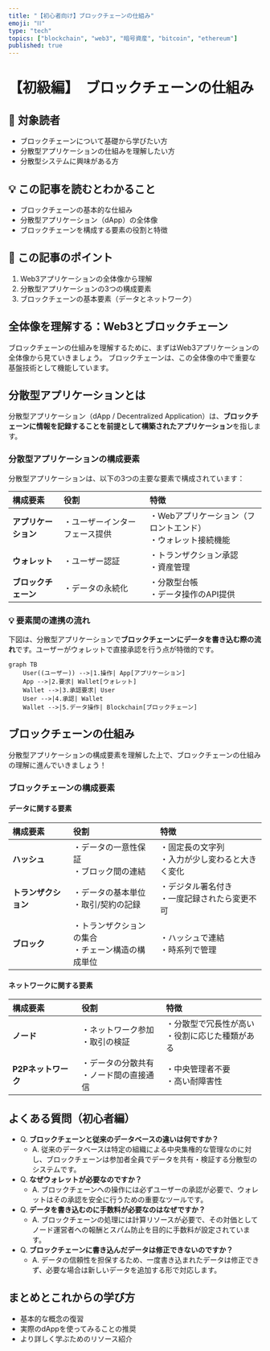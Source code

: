 ```yaml
---
title: "【初心者向け】ブロックチェーンの仕組み"
emoji: "⛓️"
type: "tech"
topics: ["blockchain", "web3", "暗号資産", "bitcoin", "ethereum"]
published: true
---
```


# 【初級編】　ブロックチェーンの仕組み

## 🎯 対象読者

- ブロックチェーンについて基礎から学びたい方
- 分散型アプリケーションの仕組みを理解したい方
- 分散型システムに興味がある方

## 💡 この記事を読むとわかること

- ブロックチェーンの基本的な仕組み
- 分散型アプリケーション（dApp）の全体像
- ブロックチェーンを構成する要素の役割と特徴

## 🧾 この記事のポイント

1. Web3アプリケーションの全体像から理解
2. 分散型アプリケーションの3つの構成要素
3. ブロックチェーンの基本要素（データとネットワーク）

## 全体像を理解する：Web3とブロックチェーン

ブロックチェーンの仕組みを理解するために、まずはWeb3アプリケーションの全体像から見ていきましょう。
ブロックチェーンは、この全体像の中で重要な基盤技術として機能しています。

## 分散型アプリケーションとは

分散型アプリケーション（dApp / Decentralized Application）は、**ブロックチェーンに情報を記録することを前提として構築されたアプリケーション**を指します。

### 分散型アプリケーションの構成要素

分散型アプリケーションは、以下の3つの主要な要素で構成されています：

|構成要素|役割|特徴|
|:---|:---|:---|
|**アプリケーション**|・ユーザーインターフェース提供|・Webアプリケーション（フロントエンド）<br>・ウォレット接続機能|
|**ウォレット**|・ユーザー認証|・トランザクション承認<br>・資産管理|
|**ブロックチェーン**|・データの永続化|・分散型台帳<br>・データ操作のAPI提供|

### 💡 要素間の連携の流れ

下図は、分散型アプリケーションで**ブロックチェーンにデータを書き込む際の流れ**です。ユーザーがウォレットで直接承認を行う点が特徴的です。

```mermaid
graph TB
    User((ユーザー)) -->|1.操作| App[アプリケーション]
    App -->|2.要求| Wallet[ウォレット]
    Wallet -->|3.承認要求| User
    User -->|4.承認| Wallet
    Wallet -->|5.データ操作| Blockchain[ブロックチェーン]
```

## ブロックチェーンの仕組み

分散型アプリケーションの構成要素を理解した上で、ブロックチェーンの仕組みの理解に進んでいきましょう！

### ブロックチェーンの構成要素

#### データに関する要素

|構成要素|役割|特徴|
|:---|:---|:---|
|**ハッシュ**|・データの一意性保証<br>・ブロック間の連結|・固定長の文字列<br>・入力が少し変わると大きく変化|
|**トランザクション**|・データの基本単位<br>・取引/契約の記録|・デジタル署名付き<br>・一度記録されたら変更不可|
|**ブロック**|・トランザクションの集合<br>・チェーン構造の構成単位|・ハッシュで連結<br>・時系列で管理|

#### ネットワークに関する要素

|構成要素|役割|特徴|
|:---|:---|:---|
|**ノード**|・ネットワーク参加<br>・取引の検証|・分散型で冗長性が高い<br>・役割に応じた種類がある|
|**P2Pネットワーク**|・データの分散共有<br>・ノード間の直接通信|・中央管理者不要<br>・高い耐障害性|

## よくある質問（初心者編）

- Q. **ブロックチェーンと従来のデータベースの違いは何ですか？**
  - A. 従来のデータベースは特定の組織による中央集権的な管理なのに対し、ブロックチェーンは参加者全員でデータを共有・検証する分散型のシステムです。
- Q. **なぜウォレットが必要なのですか？**
  - A. ブロックチェーンへの操作には必ずユーザーの承認が必要で、ウォレットはその承認を安全に行うための重要なツールです。
- Q. **データを書き込むのに手数料が必要なのはなぜですか？**
  - A. ブロックチェーンの処理には計算リソースが必要で、その対価としてノード運営者への報酬とスパム防止を目的に手数料が設定されています。
- Q. **ブロックチェーンに書き込んだデータは修正できないのですか？**
  - A. データの信頼性を担保するため、一度書き込まれたデータは修正できず、必要な場合は新しいデータを追加する形で対応します。

## まとめとこれからの学び方

- 基本的な概念の復習
- 実際のdAppを使ってみることの推奨
- より詳しく学ぶためのリソース紹介
